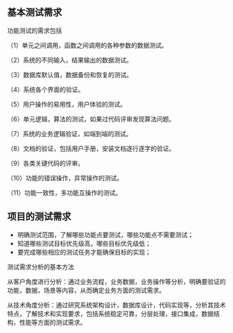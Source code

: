 
## 基本测试需求

功能测试的需求包括

（1）单元之间调用，函数之间调用的各种参数的数据测试。

（2）系统的不同输入，结果输出的数据测试。

（3）数据库默认值，数据备份和恢复的测试。

（4）系统各个界面的验证。

（5）用户操作的易用性，用户体验的测试。

（6）单元逻辑，算法的测试，如果过代码评审发现算法问题。

（7）系统的业务逻辑验证，如端到端的测试。

（8）文档的验证，包括用户手册，安装文档逐行逐字的验证。

（9）各类关键代码的评审。

（10）功能的错误操作，异常操作的测试。

（11）功能一致性，多功能互操作的测试。

## 项目的测试需求

* 明确测试范围，了解哪些功能点要测试，哪些功能点不需要测试；
* 知道哪些测试目标优先级高，哪些目标优先级低；
* 要完成哪些相应的测试任务才能确保目标的实现；


测试需求分析的基本方法

从客户角度进行分析：通过业务流程，业务数据，业务操作等分析，明确要验证的功能，数据，场景等内容，从而确定业务方面的测试需求。

从技术角度分析：通过研究系统架构设计，数据库设计，代码实现等，分析其技术特点，了解技术和实现要求，包括系统稳定可靠，分层处理，接口集成，数据结构，性能等方面的测试需求。





